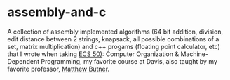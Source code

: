 # assembly-and-c

A collection of assembly implemented algorithms (64 bit addition, division, edit distance between 2 strings, knapsack, all possible combinations of a set, matrix multiplication) and c++ progams (floating point calculator, etc) that I wrote when taking [ECS 50)](https://cs.ucdavis.edu/schedules-classes/ecs-050-computer-organization-machine-dependent-programming): Computer Organization & Machine-Dependent Programming, my favorite course at Davis, also taught by my favorite professor, [Matthew Butner](https://medium.com/@HackDavis/professor-talk-matthew-butner-7c1b1f496baa).
